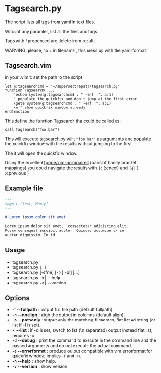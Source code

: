 # Tagsearch.py

The script lists all tags from yaml in text files.

Witouht any paramter, list all the files and tags.

Tags with ! prepended are delete from result.

WARNING: please, no `:` in filename , this mess up with the yaml format.

## Tagsearch.vim

in your .vimrc set the path to the script

```vim
let g:tagsearchcmd = "~/supersectrepath/tagsearch.py"
function Tagsearch(...)
    "echom system(g:tagsearchcmd . " -enf  ". a:1)
    " populate the quickfix and don't jump at the first error
    cgete system(g:tagsearchcmd . " -enf  ". a:1)
    cw " show quickfix window already
endfunction
```
This define the function Tagsearch tha could be called as:

    call Tagsearch("foo bar")

This will execute tagsearch.py wiht `"foo bar"` as arguments and populate the 
quickfix window with the results without jumping to the first.

The it will open the quickfix window.

Using the excellent [tpope/vim-unimpaired](https://github.com/tpope/vim-unimpaired) (pairs of handy bracket mappings) you could navigate the results with `]q` (:cnext) and `[q]` ( :cprevious ).


## Example file

```markdown
---
tags : [test, Monty]
---

# Lorem ipsum dolor sit amet

Lorem ipsum dolor sit amet,  consectetur adipiscing elit. 
Fusce consequat suscipit auctor. Quisque accumsan ex in 
auctor dignissim. In id.

```

## Usage

- tagsearch.py
- tagsearch.py [<tags>...]
- tagsearch.py [-dfne] [-p | -pl] [<tags>...]
- tagsearch.py -h | --help
- tagsearch.py -v | --version

## Options

- **-f --fullpath**    : output full file path (default fullpath).
- **-n --noalign**     : aligh the output in columns (default align).
- **-p --pathonly**    : output only the matching filenames, flat list ad string (or list if -l is set).
- **-l --list**        : if -o is set, switch to list (\n separated) output instead flat list, requires -p.
- **-d --debug**       : print the command to execute in the command line and the passed arguments and do not execute the actual command.
- **-e --errorformat** : produce output compatible with vim errorformat for quickfix window, implies -f and -n.
- **-h --help**        : show help.
- **-v --version**     : show version.
